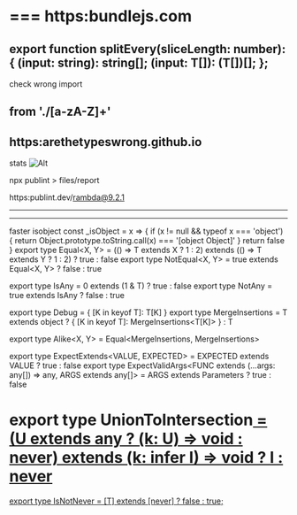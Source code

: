 ===
https:bundlejs.com
===

export function splitEvery(sliceLength: number): {
  (input: string): string[];
  <T>(input: T[]): (T[])[];
};
---
check wrong import

from './[a-zA-Z]+'
---
https:arethetypeswrong.github.io
---
stats
![Alt](https:repobeats.axiom.co/api/embed/6f9f2aa57a6f1ed67156cea07e8cff86a94ef7b8.svg "Repobeats analytics image")

npx publint > files/report

https:publint.dev/rambda@9.2.1

---

---
faster isobject
const _isObject = x => {
  if (x != null && typeof x === 'object') {
    return Object.prototype.toString.call(x) === '[object Object]'
  }
  return false
}
export type Equal<X, Y> =
  (<T>() => T extends X ? 1 : 2) extends
  (<T>() => T extends Y ? 1 : 2) ? true : false
export type NotEqual<X, Y> = true extends Equal<X, Y> ? false : true

export type IsAny<T> = 0 extends (1 & T) ? true : false
export type NotAny<T> = true extends IsAny<T> ? false : true

export type Debug<T> = { [K in keyof T]: T[K] }
export type MergeInsertions<T> =
  T extends object
    ? { [K in keyof T]: MergeInsertions<T[K]> }
    : T

export type Alike<X, Y> = Equal<MergeInsertions<X>, MergeInsertions<Y>>

export type ExpectExtends<VALUE, EXPECTED> = EXPECTED extends VALUE ? true : false
export type ExpectValidArgs<FUNC extends (...args: any[]) => any, ARGS extends any[]> = ARGS extends Parameters<FUNC>
  ? true
  : false

export type UnionToIntersection<U> = (U extends any ? (k: U) => void : never) extends (k: infer I) => void ? I : never
===
export type IsNotNever<T> = [T] extends [never] ? false : true;